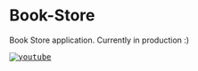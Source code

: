 # Book-Store
Book Store application.
Currently in production :)

<kbd>
<a href="a">
    <img title = "youtube" alt="youtube" src= "https://upload.wikimedia.org/wikipedia/commons/thumb/0/09/YouTube_full-color_icon_%282017%29.svg/2560px-YouTube_full-color_icon_%282017%29.svg.png" style="max-width = 100%;"></img>
  </a>
</kbd>
